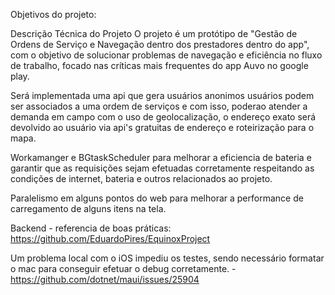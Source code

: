 Objetivos do projeto:

Descrição Técnica do Projeto
O projeto é um protótipo de "Gestão de Ordens de Serviço e Navegação dentro dos prestadores dentro do app", com o objetivo de solucionar problemas de navegação e eficiência no fluxo de trabalho, focado nas críticas mais frequentes do app Auvo no google play.

Será implementada uma api que gera usuários anonimos
usuários podem ser associados a uma ordem de serviços e com isso, poderao atender a demanda em campo com o uso de geolocalização, o endereço exato será devolvido ao usuário via api's gratuitas de endereço e roteirização para o mapa. 


Workamanger e BGtaskScheduler para melhorar a eficiencia de bateria e garantir que as requisições sejam efetuadas corretamente respeitando as condições de internet, bateria e outros relacionados ao projeto.

Paralelismo em alguns pontos do web para melhorar a performance de carregamento de alguns itens na tela.






Backend - referencia de boas práticas: https://github.com/EduardoPires/EquinoxProject

Um problema local com o iOS impediu os testes, sendo necessário formatar o mac para conseguir efetuar o debug corretamente. - https://github.com/dotnet/maui/issues/25904
